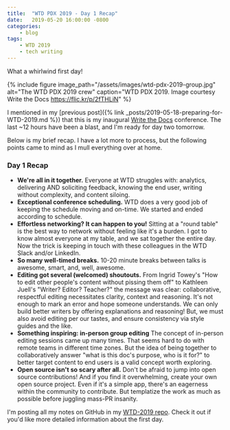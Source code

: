 ```yaml
---
title:  "WTD PDX 2019 - Day 1 Recap"
date:   2019-05-20 16:00:00 -0800
categories:
    - blog
tags:
    - WTD 2019
    - tech writing
---
```

What a whirlwind first day!

<!--more-->

{% include figure image_path="/assets/images/wtd-pdx-2019-group.jpg" alt="The WTD PDX 2019 crew" caption="WTD PDX 2019. Image courtesy Write the Docs https://flic.kr/p/2fTHLiN" %}

I mentioned in my [previous post]({% link _posts/2019-05-18-preparing-for-WTD-2019.md %}) that this is my inaugural [Write the Docs](https://www.writethedocs.org/conf/portland/2019/) conference. The last ~12 hours have been a blast, and I'm ready for day two tomorrow.

Below is my brief recap. I have a lot more to process, but the following points came to mind as I mull everything over at home.

### Day 1 Recap
- **We're all in it together.** Everyone at WTD struggles with: analytics, delivering AND soliciting feedback, knowing the end user, writing without complexity, and content siloing.
- **Exceptional conference scheduling.** WTD does a very good job of keeping the schedule moving and on-time. We started and ended according to schedule.
- **Effortless networking? It can happen to you!** Sitting at a "round table" is the best way to network without feeling like it's a burden. I got to know almost everyone at my table, and we sat together the entire day. Now the trick is keeping in touch with these colleagues in the WTD Slack and/or LinkedIn.
- **So many well-timed breaks.** 10-20 minute breaks between talks is awesome, smart, and, well, awesome.
- **Editing got several (welcomed) shoutouts.** From Ingrid Towey's "How to edit other people's content without pissing them off" to Kathleen Juell's "Writer? Editor? Teacher?" the message was clear: collaborative, respectful editing necessitates clarity, context and reasoning. It's not enough to mark an error and hope someone understands. We can only build better writers by offering explanations and reasoning! But, we must also avoid editing per our tastes, and ensure consistency via style guides and the like.
- **Something inspiring: in-person group editing** The concept of in-person editing sessions came up many times. That seems hard to do with remote teams in different time zones. But the idea of being together to collaboratively answer "what is this doc's purpose, who is it for?" to better target content to end users is a valid concept worth exploring.
- **Open source isn't so scary after all.** Don't be afraid to jump into open source contributions! And if you find it overwhelming, create your own open source project. Even if it's a simple app, there's an eagerness within the community to contribute. But templatize the work as much as possible before juggling mass-PR insanity.

I'm posting all my notes on GitHub in my [WTD-2019 repo](https://github.com/a-thay/WTD-2019). Check it out if you'd like more detailed information about the first day.
